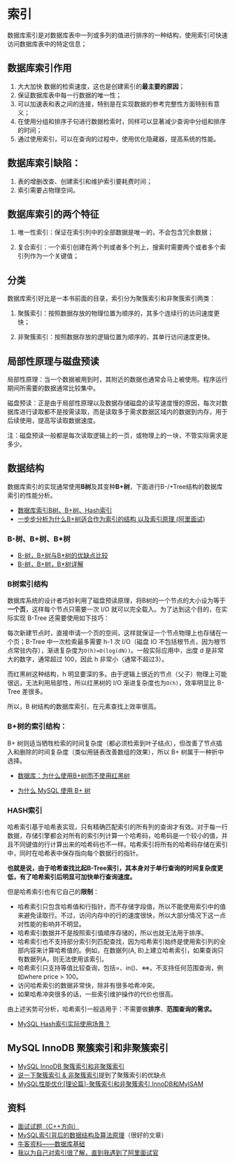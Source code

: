 # 索引

数据库索引是对数据库表中一列或多列的值进行排序的一种结构，使用索引可快速访问数据库表中的特定信息；

## 数据库索引作用

1. 大大加快 数据的检索速度，这也是创建索引的**最主要的原因**；
2. 保证数据库表中每一行数据的唯一性；
3. 可以加速表和表之间的连接，特别是在实现数据的参考完整性方面特别有意义； 
4. 在使用分组和排序子句进行数据检索时，同样可以显著减少查询中分组和排序的时间；
5. 通过使用索引，可以在查询的过程中，使用优化隐藏器，提高系统的性能。

## 数据库索引缺陷：

1. 表的增删改查、创建索引和维护索引要耗费时间；
2. 索引需要占物理空间。

## 数据库索引的两个特征

1. 唯一性索引：保证在索引列中的全部数据是唯一的，不会包含冗余数据；

2. 复合索引：一个索引创建在两个列或者多个列上，搜索时需要两个或者多个索引列作为一个关键值；

## 分类

数据库索引好比是一本书前面的目录，索引分为聚簇索引和非聚簇索引两类：

1. 聚簇索引：按照数据存放的物理位置为顺序的，其多个连续行的访问速度更快；

2. 非聚簇索引：按照数据存放的逻辑位置为顺序的，其单行访问速度更快。

## 局部性原理与磁盘预读

局部性原理：当一个数据被用到时，其附近的数据也通常会马上被使用。程序运行期间所需要的数据通常比较集中。

磁盘预读：正是由于局部性原理以及数据存储磁盘的读写速度慢的原因，每次对数据库进行读取都不是按需读取，而是读取多于需求数据区域内的数据到内存，用于后续使用，提高写读取数据速度。

注：磁盘预读一般都是每次读取逻辑上的一页，或物理上的一块，不管实际需求是多少。

## 数据结构

数据库索引的实现通常使用**B树**及其变种**B+树**，下面进行B-/+Tree结构的数据库索引的性能分析。

- [数据库索引B树、B+树、Hash索引](https://www.iteye.com/blog/uule-2429508)
- [一步步分析为什么B+树适合作为索引的结构 以及索引原理 (阿里面试)](https://www.cnblogs.com/aspirant/p/9214485.html)

### B-树、B+树、B*树

- [B-树，B+树与B*树的优缺点比较](https://blog.csdn.net/bigtree_3721/article/details/73632405)
- [B-树，B+树，B*树详解](https://blog.csdn.net/aqzwss/article/details/53074186)

### B树索引结构

数据库系统的设计者巧妙利用了磁盘预读原理，将B树的一个节点的大小设为等于**一个页**，这样每个节点只需要一次 I/O 就可以完全载入。为了达到这个目的，在实际实现 B-Tree 还需要使用如下技巧：

每次新建节点时，直接申请一个页的空间，这样就保证一个节点物理上也存储在一个页；B-Tree 中一次检索最多需要 h-1 次 I/O（磁盘 IO 不包括根节点，因为根节点常驻内存），渐进复杂度为`O(h)=O(log(dN))`。一般实际应用中，出度 d 是非常大的数字，通常超过 100，因此 h 非常小（通常不超过3）。

而红黑树这种结构，h 明显要深的多。由于逻辑上很近的节点（父子）物理上可能很远，无法利用局部性，所以红黑树的 I/O 渐进复杂度也为`O(h)`，效率明显比 B-Tree 差很多。

所以，B 树结构的数据库索引，在元素查找上效率很高。

 ### B+树的索引结构：

B+ 树则适当牺牲检索的时间复杂度（都必须检索到叶子结点），但改善了节点插入和删除的时间复杂度（类似用链表改善数组的效果），所以 B+ 树属于一种折中选择。

- [数据库：为什么使用B+树而不使用红黑树](https://blog.csdn.net/Fly_as_tadpole/article/details/88169841)

- [为什么 MySQL 使用 B+ 树](https://draveness.me/whys-the-design-mysql-b-plus-tree)

### HASH索引

哈希索引基于哈希表实现，只有精确匹配索引的所有列的查询才有效。对于每一行数据，存储引擎都会对所有的索引列计算一个哈希码，哈希码是一个较小的值，并且不同键值的行计算出来的哈希码也不一样。哈希索引将所有的哈希码存储在索引中，同时在哈希表中保存指向每个数据行的指针。

**也就是说，由于哈希查找比起B-Tree索引，其本身对于单行查询的时间复杂度更低，有了哈希索引后明显可加快单行查询速度。**

但是哈希索引也有它自己的**限制**：

- 哈希索引只包含哈希值和行指针，而不存储字段值，所以不能使用索引中的值来避免读取行。不过，访问内存中的行的速度很快，所以大部分情况下这一点对性能的影响并不明显。
- 哈希索引数据并不是按照索引值顺序存储的，所以也就无法用于排序。
- 哈希索引也不支持部分索引列匹配查找，因为哈希索引始终是使用索引列的全部内容来计算哈希值的。例如，在数据列(A, B)上建立哈希索引，如果查询只有数据列A，则无法使用该索引。
- 哈希索引只支持等值比较查询，包括=、in()、<=>。不支持任何范围查询，例如where price > 100。
- 访问哈希索引的数据非常快，除非有很多哈希冲突。
- 如果哈希冲突很多的话，一些索引维护操作的代价也很高。

由上述劣势可分析，哈希索引一般适用于：不需要做**排序**、**范围查询的需求。**

- [MySQL Hash索引实际使用场景？](https://www.zhihu.com/question/67094336)

## MySQL InnoDB 聚簇索引和非聚簇索引

- [MySQL InnoDB 聚簇索引和非聚簇索引](https://www.twle.cn/c/yufei/innodb/innodb-basic-secondary-indexes.html)
- [说一下聚簇索引 & 非聚簇索引](https://juejin.im/post/5cdd701ee51d453a36384939)提到了聚簇索引的优缺点
- [MySQL性能优化[理论篇]-聚簇索引和非聚簇索引,InnoDB和MyISAM](https://blog.hufeifei.cn/2018/05/27/DB/MySQL%E6%80%A7%E8%83%BD%E4%BC%98%E5%8C%96[%E7%90%86%E8%AE%BA%E7%AF%87]-%E8%81%9A%E7%B0%87%E7%B4%A2%E5%BC%95%E5%92%8C%E9%9D%9E%E8%81%9A%E7%B0%87%E7%B4%A2%E5%BC%95,InnoDB%E5%92%8CMyISAM/)

## 资料

- [面试试题（C++方向）](https://blog.csdn.net/Xiongchao99/article/details/73381280)
- [MySQL索引背后的数据结构及算法原理](http://blog.codinglabs.org/articles/theory-of-mysql-index.html)（很好的文章）
- [牛客资料——数据库基础](https://www.nowcoder.com/tutorial/93/60c2f308109c4a7d8089a710b9ba1dab)
- [我以为自己对索引很了解，直到我遇到了阿里面试官](https://juejin.im/post/5e6509fd518825490d1267eb?utm_source=gold_browser_extension)